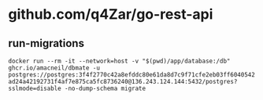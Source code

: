 # github.com/q4Zar/go-rest-api

## run-migrations

`docker run --rm -it --network=host -v "$(pwd)/app/database:/db" ghcr.io/amacneil/dbmate -u postgres://postgres:3f4f2770c42a8efddc80e61da8d7c9f71cfe2eb03ff6040542ad24a42192731f4af7e875ca5fc8736240@136.243.124.144:5432/postgres?sslmode=disable -no-dump-schema migrate`